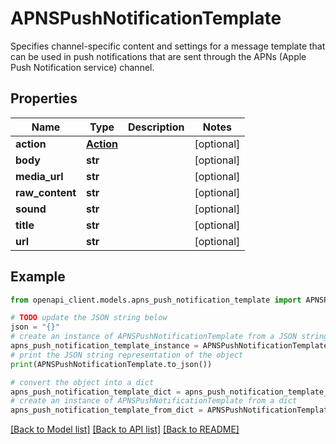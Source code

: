# APNSPushNotificationTemplate

Specifies channel-specific content and settings for a message template that can be used in push notifications that are sent through the APNs (Apple Push Notification service) channel.

## Properties

Name | Type | Description | Notes
------------ | ------------- | ------------- | -------------
**action** | [**Action**](Action.md) |  | [optional] 
**body** | **str** |  | [optional] 
**media_url** | **str** |  | [optional] 
**raw_content** | **str** |  | [optional] 
**sound** | **str** |  | [optional] 
**title** | **str** |  | [optional] 
**url** | **str** |  | [optional] 

## Example

```python
from openapi_client.models.apns_push_notification_template import APNSPushNotificationTemplate

# TODO update the JSON string below
json = "{}"
# create an instance of APNSPushNotificationTemplate from a JSON string
apns_push_notification_template_instance = APNSPushNotificationTemplate.from_json(json)
# print the JSON string representation of the object
print(APNSPushNotificationTemplate.to_json())

# convert the object into a dict
apns_push_notification_template_dict = apns_push_notification_template_instance.to_dict()
# create an instance of APNSPushNotificationTemplate from a dict
apns_push_notification_template_from_dict = APNSPushNotificationTemplate.from_dict(apns_push_notification_template_dict)
```
[[Back to Model list]](../README.md#documentation-for-models) [[Back to API list]](../README.md#documentation-for-api-endpoints) [[Back to README]](../README.md)


